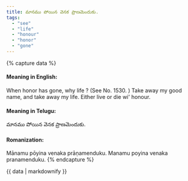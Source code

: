 ```yaml
---
title: మానము పోయిన వెనక ప్రాణమెందుకు.
tags:
  - "see"
  - "life"
  - "honour"
  - "honor"
  - "gone"
---
```


{% capture data %}
#### Meaning in English:
When honor has gone, why life ?
(See No. 1530. )
Take away my good name, and take away my life.
Either live or die wi' honour.

#### Meaning in Telugu:
మానము పోయిన వెనక ప్రాణమెందుకు.

#### Romanization:
Mānamu pōyina venaka prāṇamenduku.
Manamu poyina venaka pranamenduku.
{% endcapture %}

{{ data | markdownify }}


